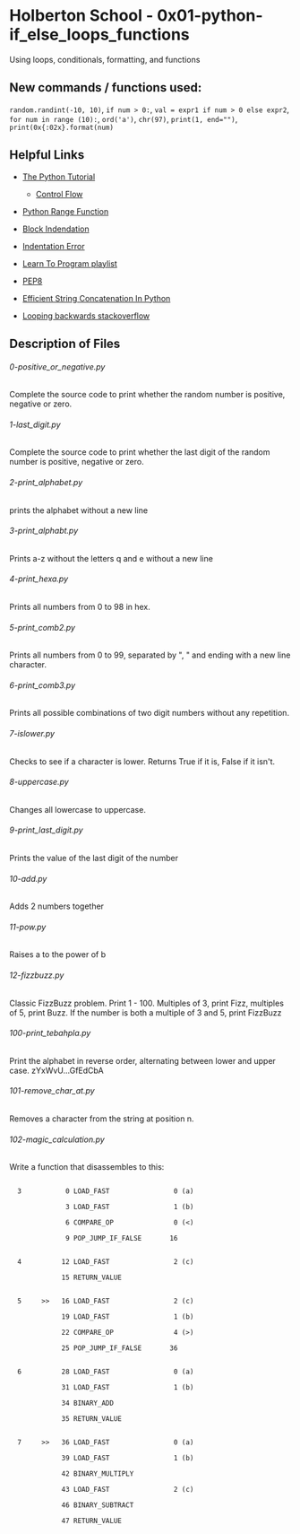 # Holberton School - 0x01-python-if_else_loops_functions

Using loops, conditionals, formatting, and functions


## New commands / functions used:

``random.randint(-10, 10)``, ``if num > 0:``, ``val = expr1 if num > 0 else expr2``, ``for num in range (10):``, ``ord('a')``, ``chr(97)``, ``print(1, end="")``, ``print(0x{:02x}.format(num)``


## Helpful Links

* [The Python Tutorial](https://docs.python.org/3.4/tutorial/index.html)

  * [Control Flow](https://docs.python.org/3.4/tutorial/controlflow.html)

* [Python Range Function](http://pythoncentral.io/pythons-range-function-explained/)

* [Block Indendation](http://www.secnetix.de/olli/Python/block_indentation.hawk)

* [Indentation Error](https://www.youtube.com/watch?v=1QXOd2ZQs-Q)

* [Learn To Program playlist](https://www.youtube.com/playlist?list=PLGLfVvz_LVvTn3cK5e6LjhgGiSeVlIRwt)

* [PEP8](https://www.python.org/dev/peps/pep-0008/)

* [Efficient String Concatenation In Python]( https://waymoot.org/home/python_string/ ) 

* [Looping backwards stackoverflow](http://stackoverflow.com/questions/3476732/how-to-loop-backwards-in-python)


## Description of Files

<h6>0-positive_or_negative.py</h6>

Complete the source code to print whether the random number is positive, negative or zero.


<h6>1-last_digit.py</h6>

Complete the source code to print whether the last digit of the random number is positive, negative or zero.


<h6>2-print_alphabet.py</h6>

prints the alphabet without a new line


<h6>3-print_alphabt.py</h6>

Prints a-z without the letters q and e without a new line


<h6>4-print_hexa.py</h6>

Prints all numbers from 0 to 98 in hex.


<h6>5-print_comb2.py</h6>

Prints all numbers from 0 to 99, separated by ", " and ending with a new line character.


<h6>6-print_comb3.py</h6>

Prints all possible combinations of two digit numbers without any repetition.


<h6>7-islower.py</h6>

Checks to see if a character is lower. Returns True if it is, False if it isn't.


<h6>8-uppercase.py</h6>

Changes all lowercase to uppercase.


<h6>9-print_last_digit.py</h6>

Prints the value of the last digit of the number


<h6>10-add.py</h6>

Adds 2 numbers together


<h6>11-pow.py</h6>

Raises a to the power of b


<h6>12-fizzbuzz.py</h6>

Classic FizzBuzz problem. Print 1 - 100. Multiples of 3, print Fizz, multiples of 5, print Buzz. If the number is both a multiple of 3 and 5, print FizzBuzz


<h6>100-print_tebahpla.py</h6>

Print the alphabet in reverse order, alternating between lower and upper case. zYxWvU...GfEdCbA


<h6>101-remove_char_at.py</h6>

Removes a character from the string at position n.


<h6>102-magic_calculation.py</h6>

Write a function that disassembles to this:


```

  3           0 LOAD_FAST                0 (a)

              3 LOAD_FAST                1 (b)

              6 COMPARE_OP               0 (<)

              9 POP_JUMP_IF_FALSE       16


  4          12 LOAD_FAST                2 (c)

             15 RETURN_VALUE


  5     >>   16 LOAD_FAST                2 (c)

             19 LOAD_FAST                1 (b)

             22 COMPARE_OP               4 (>)

             25 POP_JUMP_IF_FALSE       36


  6          28 LOAD_FAST                0 (a)

             31 LOAD_FAST                1 (b)

             34 BINARY_ADD

             35 RETURN_VALUE


  7     >>   36 LOAD_FAST                0 (a)

             39 LOAD_FAST                1 (b)

             42 BINARY_MULTIPLY

             43 LOAD_FAST                2 (c)

             46 BINARY_SUBTRACT

             47 RETURN_VALUE

```
